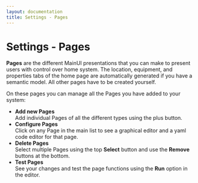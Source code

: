 ```yaml
---
layout: documentation
title: Settings - Pages
---
```


# Settings - Pages

<!-- START MAINUI SIDEBAR DOC - DO NOT REMOVE -->
**Pages** are the different MainUI presentations that you can make to present users with control over home system.
The location, equipment, and properties tabs of the home page are automatically generated if you have a semantic model.
All other pages have to be created yourself.

On these pages you can manage all the Pages you have added to your system:

- **Add new Pages**<br>
  Add individual Pages of all the different types using the <!--F7:blue plus_circle_fill F7--> plus button.
- **Configure Pages**<br>
  Click on any Page in the main list to see a graphical editor and a yaml code editor for that page.
- **Delete Pages**<br>
  Select multiple Pages using the top **Select** button and use the **Remove** buttons at the bottom.
- **Test Pages**<br>
  See your changes and test the page functions using the **Run** option in the editor.
<!-- END MAINUI SIDEBAR DOC - DO NOT REMOVE -->
